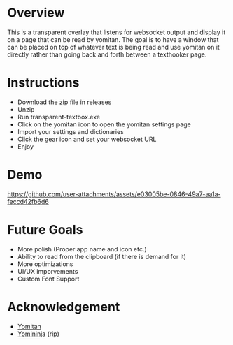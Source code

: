 # Overview
This is a transparent overlay that listens for websocket output and display it on a page that can be read by yomitan. The goal is to have a window that can be placed on top of whatever text is being read and use yomitan on it directly rather than going back and forth between a texthooker page.

# Instructions
- Download the zip file in releases
- Unzip
- Run transparent-textbox.exe
- Click on the yomitan icon to open the yomitan settings page
- Import your settings and dictionaries
- Click the gear icon and set your websocket URL
- Enjoy

# Demo

https://github.com/user-attachments/assets/e03005be-0846-49a7-aa1a-feccd42fb6d6




# Future Goals
- More polish (Proper app name and icon etc.)
- Ability to read from the clipboard (if there is demand for it)
- More optimizations
- UI/UX imporvements
- Custom Font Support

# Acknowledgement
- [Yomitan](https://github.com/yomidevs/yomitan)
- [Yomininja](https://github.com/matt-m-o/YomiNinja) (rip)

